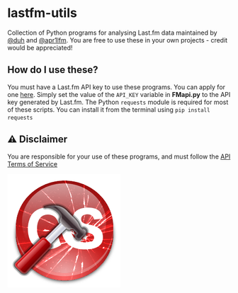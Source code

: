 # lastfm-utils
Collection of Python programs for analysing Last.fm data maintained by [@duh](https://www.github.com/duh) and [@apr1lfm](https://www.github.com/apr1lfm). You are free to use these in your own projects - credit would be appreciated!

## How do I use these?
You must have a Last.fm API key to use these programs. You can apply for one [here](https://www.last.fm/api/account/create). Simply set the value of the `API_KEY` variable in **FMapi.py** to the API key generated by Last.fm.
The Python `requests` module is required for most of these scripts. You can install it from the terminal using `pip install requests`

## ⚠ Disclaimer
You are responsible for your use of these programs, and must follow the [API Terms of Service](https://www.last.fm/api/tos)

![Last.fm logo being hit with a hammer and smashing](https://github.com/duh/lastfm-utils/blob/main/img/lastfm-utils.png)
